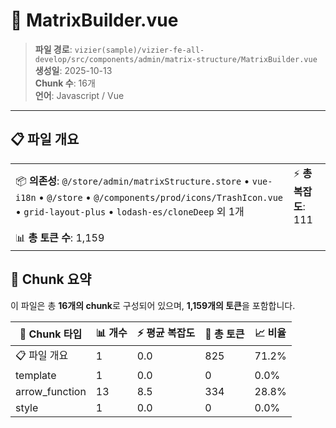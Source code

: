 # 📄 MatrixBuilder.vue

> **파일 경로**: `vizier(sample)/vizier-fe-all-develop/src/components/admin/matrix-structure/MatrixBuilder.vue`  
> **생성일**: 2025-10-13  
> **Chunk 수**: 16개  
> **언어**: Javascript / Vue
---





## 📋 파일 개요

| | |
|--|--|
| 📦 **의존성**: `@/store/admin/matrixStructure.store` • `vue-i18n` • `@/store` • `@/components/prod/icons/TrashIcon.vue` • `grid-layout-plus` • `lodash-es/cloneDeep` 외 1개 | ⚡ **총 복잡도**: 111 |
| 📊 **총 토큰 수**: 1,159 |  |






## 🧩 Chunk 요약

이 파일은 총 **16개의 chunk**로 구성되어 있으며, **1,159개의 토큰**을 포함합니다.

| 🧩 Chunk 타입 | 📊 개수 | ⚡ 평균 복잡도 | 📝 총 토큰 | 📈 비율 |
|---------------|--------|-------------|----------|--------|
| 📋 파일 개요 | 1 | 0.0 | 825 | 71.2% |
| template | 1 | 0.0 | 0 | 0.0% |
| arrow_function | 13 | 8.5 | 334 | 28.8% |
| style | 1 | 0.0 | 0 | 0.0% |

